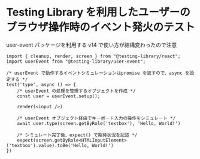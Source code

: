 # Testing Library を利用したユーザーのブラウザ操作時のイベント発火のテスト

user-event パッケージを利用する
v14 で使い方が結構変わったので注意

```tsx
import { cleanup, render, screen } from "@testing-library/react";
import userEvent from "@testing-library/user-event";

/* userEvent で動作するイベントシミュレーションはpromise を返すので、async を設定する */
test('type', async () => {
	/* userEvent の処理を管理するオブジェクトを作成 */
	const user = userEvent.setup();

	render(<input />)

	/* userEvent オブジェクト経由でキーボード入力の操作をシミュレート */
	await user.type(screen.getByRole('textbox'), 'Hello, World!')

	/* シミュレート完了後、expect() で期待状況を記述 */
	expect(screen.getByRole<HTMLInputElement>('textbox').value).toBe('Hello, World!')
})
```
